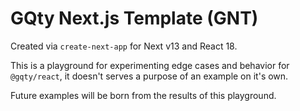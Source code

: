 # GQty Next.js Template (GNT)

Created via `create-next-app` for Next v13 and React 18.

This is a playground for experimenting edge cases and behavior for `@gqty/react`, it doesn't serves a purpose of an example on it's own.

Future examples will be born from the results of this playground.
